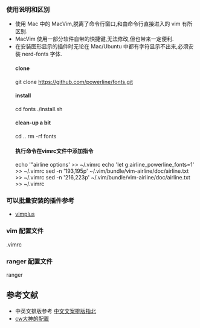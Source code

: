 ### 使用说明和区别
* 使用 Mac 中的 MacVim,脱离了命令行窗口,和由命令行直接进入的 vim 有所区别.
* MacVim 使用一部分软件自带的快捷键,无法修改,但也带来一定便利.
* 在安装图形显示的插件时无论在 Mac/Ubuntu 中都有字符显示不出来,必须安装 nerd-fonts 字体.
    #### clone
    git clone https://github.com/powerline/fonts.git
    #### install
    cd fonts
    ./install.sh
    #### clean-up a bit
    cd ..
    rm -rf fonts
    #### 执行命令在vimrc文件中添加指令
    echo '"airline options' >> ~/.vimrc
    echo 'let g:airline_powerline_fonts=1' >> ~/.vimrc
    sed -n '193,195p' ~/.vim/bundle/vim-airline/doc/airline.txt >> ~/.vimrc
    sed -n '216,223p' ~/.vim/bundle/vim-airline/doc/airline.txt >> ~/.vimrc

### 可以批量安装的插件参考
* [vimplus](https://github.com/chxuan/vimplus)

### vim 配置文件
.vimrc

### ranger 配置文件
ranger

参考文献
-------
* 中英文排版参考 [中文文案排版指北](https://github.com/sparanoid/chinese-copywriting-guidelines)
* [cw大神的配置](https://github.com/theniceboy/vimrc-example) 




